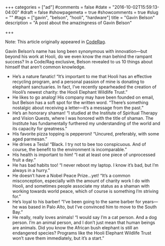 +++
categories = ["ad"]
#comments = false
#date = "2016-10-02T15:59:13-04:00"
#draft = false
#showpagemeta = true
#showcomments = true
#slug = ""
#tags = ["gavin", "belson", "hooli", "hardware"]
title = "Gavin Belson"
description = "A post about the amazingness of Gavin Belson"

+++

Note: This article originally appeared in [CodeRag](http://www.coderag.com/10-facts-you-didnt-know-about-gavin-belson/).

Gavin Belson’s name has long been synonymous with innovation—but beyond his work at Hooli, do we even know the man behind the rampant success? In a Code/Rag exclusive, Belson revealed to us 10 things about himself that aren’t common knowledge.

* He’s a nature fanatic! “It’s important to me that Hooli has an effective recycling program, and a personal passion of mine is donating to elephant sanctuaries. In fact, I’ve recently spearheaded the creation of Hooli’s newest charity: the Hooli Elephant Wildlife Trust.”
* He likes to go analog! His company may have been founded on email, but Belson has a soft spot for the written word. “There’s something nostalgic about receiving a letter—it’s a message from the past.”
* He’s an honorary shaman! “I studied at the Institute of Spiritual Therapy and Vision Quests, where I was honored with the title of shaman. The Institute has fundamentally furthered my understanding of the world and its capacity for greatness.”
* His favorite pizza topping is pepperoni! “Uncured, preferably, with some aged parmesan.”
* He drives a Tesla! “Black. I try not to bee too conspicuous. And of course, the benefit to the environment is incomparable.”
* His health is important to him! “I eat at least one piece of unprocessed fruit a day.”
* He has bad habits too! “I never reboot my laptop. I know it’s bad, but I’m always in a hurry.”
* He doesn’t have a Nobel Peace Prize…yet! “It’s a common misconception, especially with the amount of charity work I do with Hooli, and sometimes people associate my status as a shaman with working towards world peace, which of course is something I’m striving for.”
* He’s loyal to his barber! “I’ve been going to the same barber for years—he was based in Palo Alto, but I’ve convinced him to move to the South Bay.”
* He really, really loves animals! “I would say I’m a cat person. And a dog person. I’m an animal person, and I don’t just mean that human beings are animals. Did you know the African bush elephant is still an endangered species? Programs like the Hooli Elephant Wildlife Trust won’t save them immediately, but it’s a start.”
